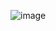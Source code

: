 
![image](https://github.com/erclaudio/Hackerrank-Problems/assets/72282843/03594d6c-03f7-4d59-9688-669746e98d1f)

